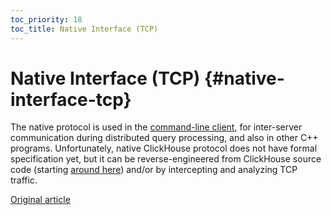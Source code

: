 ```yaml
---
toc_priority: 18
toc_title: Native Interface (TCP)
---
```


# Native Interface (TCP) {#native-interface-tcp}

The native protocol is used in the [command-line client](cli.md), for inter-server communication during distributed query processing, and also in other C++ programs. Unfortunately, native ClickHouse protocol does not have formal specification yet, but it can be reverse-engineered from ClickHouse source code (starting [around here](https://github.com/ClickHouse/ClickHouse/tree/master/dbms/Client)) and/or by intercepting and analyzing TCP traffic.

[Original article](https://clickhouse.tech/docs/en/interfaces/tcp/) <!--hide-->
